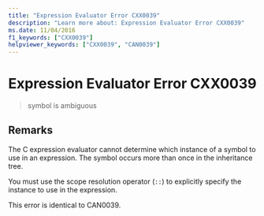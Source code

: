 ```yaml
---
title: "Expression Evaluator Error CXX0039"
description: "Learn more about: Expression Evaluator Error CXX0039"
ms.date: 11/04/2016
f1_keywords: ["CXX0039"]
helpviewer_keywords: ["CXX0039", "CAN0039"]
---
```

# Expression Evaluator Error CXX0039

> symbol is ambiguous

## Remarks

The C expression evaluator cannot determine which instance of a symbol to use in an expression. The symbol occurs more than once in the inheritance tree.

You must use the scope resolution operator (`::`) to explicitly specify the instance to use in the expression.

This error is identical to CAN0039.
